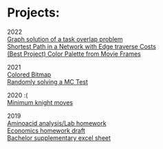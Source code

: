 # Projects:

2022 <br>
[Graph solution of a task overlap problem](https://peterhunyadi.github.io/projects/tasks_network_dec13-15.html) <br>
[Shortest Path in a Network with Edge traverse Costs](https://peterhunyadi.github.io/projects/city_shortest_path.html) <br>
[(Best Project) Color Palette from Movie Frames](https://peterhunyadi.github.io/projects/colorpalette_notebook.html) <br>
 
2021 <br>
[Colored Bitmap](https://peterhunyadi.github.io/projects/Bitmap.html) <br>
[Randomly solving a MC Test](https://peterhunyadi.github.io/projects/multiple_choice_test.html)

2020 :( <br>
[Minimum knight moves](https://peterhunyadi.github.io/projects/knight_notebook.html)

2019 <br>
[Aminoacid analysis/Lab homework](https://peterhunyadi.github.io/projects/amino) <br>
[Economics homework draft](https://peterhunyadi.github.io/projects/TSM_hw2.html) <br>
[Bachelor supplementary excel sheet](https://peterhunyadi.github.io/projects/BA_Peter_Hunyadi_supplementary_t1.xlsx)
